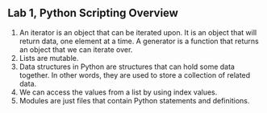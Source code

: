 

Lab 1, Python Scripting Overview
--------------------------------------------------------

1.  An iterator is an object that can be iterated upon. It is an object
    that will return data, one element at a time. A generator is a
    function that returns an object that we can iterate over.
2.  Lists are mutable.
3.  Data structures in Python are structures that can hold some data
    together. In other words, they are used to store a collection of
    related data.
4.  We can access the values from a list by using index values.
5.  Modules are just files that contain Python statements and
    definitions.
